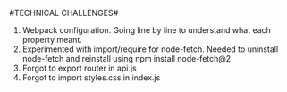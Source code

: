#TECHNICAL CHALLENGES#

1. Webpack configuration. Going line by line to understand what each property meant.
2. Experimented with import/require for node-fetch. Needed to uninstall node-fetch and reinstall using npm install node-fetch@2
3. Forgot to export router in api.js
4. Forgot to import styles.css in index.js